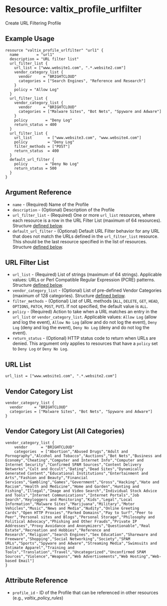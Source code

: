 # Resource: valtix_profile_urlfilter
Create URL Filtering Profile

## Example Usage
```hcl
resource "valtix_profile_urlfilter" "url1" {
  name        = "url1"
  description = "URL filter list"
  url_filter_list {
    url_list = ["www.website1.com", ".*.website2.com"]
    vendor_category_list {
      vendor     = "BRIGHTCLOUD"
      categories = ["Search Engines", "Reference and Research"]
    }
    policy = "Allow Log"
  }
  url_filter_list {
    vendor_category_list {
      vendor     = "BRIGHTCLOUD"
      categories = ["Malware Sites", "Bot Nets", "Spyware and Adware"]
    }
    policy        = "Deny Log"
    return_status = 400
  }
  url_filter_list {
    url_list       = ["www.website3.com", "www.website4.com"]
    policy         = "Deny Log"
    filter_methods = ["POST"]
    return_status  = 400
  }
  default_url_filter {
    policy        = "Deny No Log"
    return_status = 500
  }
}
```

## Argument Reference
* `name` - (Required) Name of the Profile
* `description` - (Optional) Description of the Profile
* `url_filter_list` - (Required) One or more `url_list` resources, where each resource is a row in the URL Filter List (maximum of 64 resources). Structure [defined below](#url-filter-list).
* `default_url_filter` - (Optional) Default URL Filter behavior for any URL that does not match the URLs defined in the `url_filter_list` resource.  This should be the last resource specified in the list of resources. Structure [defined below](#url-filter-list).

## URL Filter List
* `url_list` - (Required) List of strings (maximum of 64 strings). Applicable values: URLs or Perl Compatible Regular Expression (PCRE) patterns. Structure [defined below](#url-list).
* `vendor_category_list` - (Optional) List of pre-defined Vendor Categories (maximum of 128 categories).  Structure [defined below](#vendor-category-list). 
* `filter_methods` - (Optional) List of URL methods (`ALL`, `DELETE`, `GET`, `HEAD`, `OPTIONS`, `PATCH`, `POST`, `PUT`). If not specified, the default value is `ALL`.
* `policy` - (Required) Action to take when a URL matches an entry in the `url_list` or `vendor_category_list`.  Applicable values: `Allow Log` (allow and log the event), `Allow No Log` (allow and do not log the event), `Deny Log` (deny and log the event), `Deny No Log` (deny and do not log the event).
* `return_status` - (Optional) HTTP status code to return when URLs are denied.  This argument only applies to resources that have a `policy` set to `Deny Log` or `Deny No Log`.

## URL List
```
url_list = ["www.website1.com", ".*.website2.com"]
```

## Vendor Category List
```
vendor_category_list {
  vendor     = "BRIGHTCLOUD"
  categories = ["Malware Sites", "Bot Nets", "Spyware and Adware"]
}
```
## Vendor Category List (All Categories)
```
vendor_category_list {
	vendor      = "BRIGHTCLOUD"
	categories  = ["Abortion","Abused Drugs","Adult and Pornography","Alcohol and Tobacco","Auctions","Bot Nets","Business and Economy","Cheating","Computer and Internet Info","Computer and Internet Security","Confirmed SPAM Sources","Content Delivery Networks","Cult and Occult","Dating","Dead Sites","Dynamically Generated Content","Educational Institutions","Entertainment and Arts","Fashion and Beauty","Financial Services","Gambling","Games","Government","Gross","Hacking","Hate and Racism","Health and Medicine","Home and Garden","Hunting and Fishing","Illegal","Image and Video Search","Individual Stock Advice and Tools","Internet Communications","Internet Portals","Job Search","Keyloggers and Monitoring","Kids","Legal","Local Information","Malware Sites","Marijuana","Military","Motor Vehicles","Music","News and Media","Nudity","Online Greeting Cards","Open HTTP Proxies","Parked Domains","Pay to Surf","Peer to Peer","Personal sites and Blogs","Personal Storage","Philosophy and Political Advocacy","Phishing and Other Frauds","Private IP Addresses","Proxy Avoidance and Anonymizers","Questionable","Real Estate","Recreation and Hobbies","Reference and Research","Religion","Search Engines","Sex Education","Shareware and Freeware","Shopping","Social Networking","Society","SPAM URLs","Sports","Spyware and Adware","Streaming Media","Swimsuits and Intimate Apparel","Training and Tools","Translation","Travel","Uncategorized","Unconfirmed SPAM Sources","Violence","Weapons","Web Advertisements","Web Hosting","Web-based Email"]
}
```

## Attribute Reference
* `profile_id` - ID of the Profile that can be referenced in other resources (e.g., *valtix_policy_rules*)
